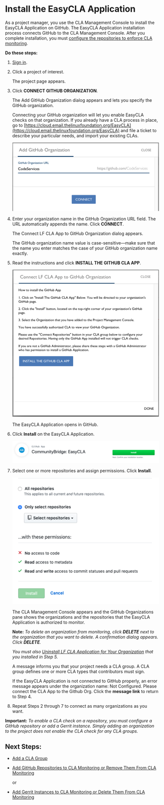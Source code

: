 # Install the EasyCLA Application

As a project manager, you use the CLA Management Console to install the EasyCLA Application on GitHub. The EasyCLA Application installation process connects GitHub to the CLA Management Console. After you complete installation, you must [configure the repositories to enforce CLA monitoring](add-github-repositories-to-cla-monitoring-or-remove-them-from-cla-monitoring.md).

**Do these steps:**

1. [Sign in](sign-in-to-the-cla-management-console.md).
2. Click a project of interest.

   The project page appears.

3. Click **CONNECT GITHUB ORGANIZATION**.

   The Add GitHub Organization dialog appears and lets you specify the GitHub organization.

   Connecting your GitHub organization will let you enable EasyCLA checks on that organization. If you already have a CLA process in place, go to [https://cloud.email.thelinuxfoundation.org/EasyCLA](https://cloud.email.thelinuxfoundation.org/EasyCLA) and file a ticket to describe your particular needs, and import your existing CLAs.

   ![CLA Add GitHub Organization](../../.gitbook/assets/cla-add-github-organization.png)

4. Enter your organization name in the GitHub Organization URL field. The URL automatically appends the name. Click **CONNECT**.

   The Connect LF CLA App to GitHub Organization dialog appears.

   The GitHub organization name value is case-sensitive—make sure that the name you enter matches the case of your GitHub organization name exactly.

5. Read the instructions and click **INSTALL THE GITHUB CLA APP**.

   ![CLA Connect LF CLA App](../../.gitbook/assets/cla-connect-lf-cla-app.png)

   The EasyCLA Application opens in GitHub.

6. Click **Install** on the EasyCLA Application.

   ![CLA EasyCLA GitHub app](../../.gitbook/assets/cla-easycla-github-app.png)

7. Select one or more repositories and assign permissions. Click **Install**.

   ![CLA Install LF CLA Application](../../.gitbook/assets/cla-install-lf-cla-application.png)

   The CLA Management Console appears and the GitHub Organizations pane shows the organizations and the repositories that the EasyCLA Application is authorized to monitor.

   **Note:** _To delete an organization from monitoring, click **DELETE** next to the organization that you want to delete. A confirmation dialog appears. Click **DELETE**._

   _You must also_ [_Uninstall LF CLA Application for Your Organization_](uninstall-the-easycla-application.md) _that you installed in Step 5._

   A message informs you that your project needs a CLA group. A CLA group defines one or more CLA types that contributors must sign.

   If the EasyCLA Application is not connected to GitHub properly, an error message appears under the organization name: Not Configured. Please connect the CLA App to the Github Org. Click the **message link** to return to Step 4.

8. Repeat Steps 2 through 7 to connect as many organizations as you want.

**Important:** _To enable a CLA check on a repository, you must configure a GitHub repository or add a Gerrit instance. Simply adding an organization to the project does not enable the CLA check for any CLA groups._

## Next Steps:

* [Add a CLA Group](add-a-cla-group.md)
* [Add GitHub Repositories to CLA Monitoring or Remove Them From CLA Monitoring](add-github-repositories-to-cla-monitoring-or-remove-them-from-cla-monitoring.md)

  or

* [Add Gerrit Instances to CLA Monitoring or Delete Them From CLA Monitoring](https://lf-docs-linux-foundation.gitbook.io/easycla/getting-started/project-managers/add-gerrit-instances-to-cla-monitoring-or-delete-them-from-cla-monitoring)

